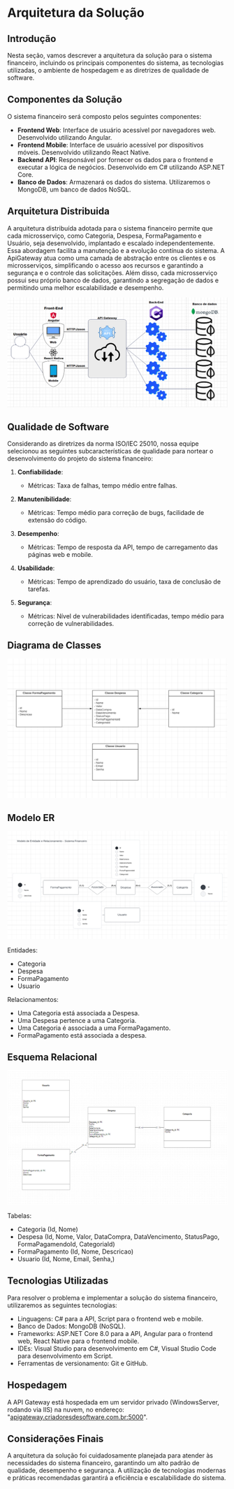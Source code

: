 # Arquitetura da Solução

## Introdução

Nesta seção, vamos descrever a arquitetura da solução para o sistema financeiro, incluindo os principais componentes do sistema, as tecnologias utilizadas, o ambiente de hospedagem e as diretrizes de qualidade de software.

## Componentes da Solução

O sistema financeiro será composto pelos seguintes componentes:

- **Frontend Web**: Interface de usuário acessível por navegadores web. Desenvolvido utilizando Angular.
- **Frontend Mobile**: Interface de usuário acessível por dispositivos móveis. Desenvolvido utilizando React Native.
- **Backend API**: Responsável por fornecer os dados para o frontend e executar a lógica de negócios. Desenvolvido em C# utilizando ASP.NET Core.
- **Banco de Dados**: Armazenará os dados do sistema. Utilizaremos o MongoDB, um banco de dados NoSQL.
 

 ## Arquitetura Distribuida
A arquitetura distribuída adotada para o sistema financeiro permite que cada microsserviço, como Categoria, Despesa, FormaPagamento e Usuário, seja desenvolvido, implantado e escalado independentemente. Essa abordagem facilita a manutenção e a evolução contínua do sistema. A ApiGateway atua como uma camada de abstração entre os clientes e os microsserviços, simplificando o acesso aos recursos e garantindo a segurança e o controle das solicitações. Além disso, cada microsserviço possui seu próprio banco de dados, garantindo a segregação de dados e permitindo uma melhor escalabilidade e desempenho.

![Diagrama de Arquitetura](img/Arquitetura2.png) 


## Qualidade de Software

Considerando as diretrizes da norma ISO/IEC 25010, nossa equipe selecionou as seguintes subcaracterísticas de qualidade para nortear o desenvolvimento do projeto do sistema financeiro:

1. **Confiabilidade**:
   - Métricas: Taxa de falhas, tempo médio entre falhas.

2. **Manutenibilidade**:
   - Métricas: Tempo médio para correção de bugs, facilidade de extensão do código.

3. **Desempenho**:
   - Métricas: Tempo de resposta da API, tempo de carregamento das páginas web e mobile.

4. **Usabilidade**:
   - Métricas: Tempo de aprendizado do usuário, taxa de conclusão de tarefas.

5. **Segurança**:
   - Métricas: Nível de vulnerabilidades identificadas, tempo médio para correção de vulnerabilidades.
     

## Diagrama de Classes

![Diagrama de Classes](img/DiagramaDeClasses.png)


## Modelo ER

![Modelo ER](img/ModeloER4.png)

Entidades:
- Categoria
- Despesa
- FormaPagamento
- Usuario

Relacionamentos:
- Uma Categoria está associada a Despesa.
- Uma Despesa pertence a uma Categoria.
- Uma Categoria é associada a uma FormaPagamento.
- FormaPagamento está associada a despesa.

## Esquema Relacional

![Esquema Relacional](img/EsquemaRelacional.png)

Tabelas:
- Categoria (Id, Nome)
- Despesa (Id, Nome, Valor, DataCompra, DataVencimento, StatusPago, FormaPagamendoId, CategoriaId)
- FormaPagamento (Id, Nome, Descricao)
- Usuario (Id, Nome, Email, Senha,)

## Tecnologias Utilizadas

Para resolver o problema e implementar a solução do sistema financeiro, utilizaremos as seguintes tecnologias:

- Linguagens: C# para a API, Script para o frontend web e mobile.
- Banco de Dados: MongoDB (NoSQL).
- Frameworks: ASP.NET Core 8.0 para a API, Angular para o frontend web, React Native para o frontend mobile.
- IDEs: Visual Studio para desenvolvimento em C#, Visual Studio Code para desenvolvimento em Script.
- Ferramentas de versionamento: Git e GitHub.

## Hospedagem

A API Gateway está hospedada em um servidor privado (WindowsServer, rodando via IIS) na nuvem, no endereço: "[apigateway.criadoresdesoftware.com.br:5000](https://apigateway.criadoresdesoftware.com.br:5000)".

## Considerações Finais

A arquitetura da solução foi cuidadosamente planejada para atender às necessidades do sistema financeiro, garantindo um alto padrão de qualidade, desempenho e segurança. A utilização de tecnologias modernas e práticas recomendadas garantirá a eficiência e escalabilidade do sistema.






